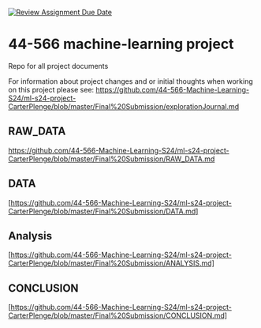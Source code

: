 [![Review Assignment Due Date](https://classroom.github.com/assets/deadline-readme-button-24ddc0f5d75046c5622901739e7c5dd533143b0c8e959d652212380cedb1ea36.svg)](https://classroom.github.com/a/7lKBcjfN)
# 44-566 machine-learning project
Repo for all project documents

For information about project changes and or initial thoughts when working on this project please see: 
https://github.com/44-566-Machine-Learning-S24/ml-s24-project-CarterPlenge/blob/master/Final%20Submission/explorationJournal.md

## RAW_DATA
https://github.com/44-566-Machine-Learning-S24/ml-s24-project-CarterPlenge/blob/master/Final%20Submission/RAW_DATA.md

## DATA
[https://github.com/44-566-Machine-Learning-S24/ml-s24-project-CarterPlenge/blob/master/Final%20Submission/DATA.md]

## Analysis
[https://github.com/44-566-Machine-Learning-S24/ml-s24-project-CarterPlenge/blob/master/Final%20Submission/ANALYSIS.md]

## CONCLUSION
[https://github.com/44-566-Machine-Learning-S24/ml-s24-project-CarterPlenge/blob/master/Final%20Submission/CONCLUSION.md]
